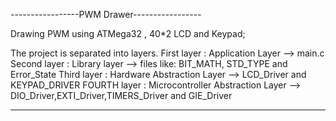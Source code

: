 -----------------PWM Drawer-----------------


Drawing PWM using ATMega32 , 40*2 LCD and Keypad;

The project is separated into layers.
First layer  : Application Layer --> main.c
Second layer : Library layer --> files like: BIT_MATH, STD_TYPE and Error_State
Third layer  : Hardware Abstraction Layer -->  LCD_Driver and KEYPAD_DRIVER
FOURTH layer : Microcontroller Abstraction Layer --> DIO_Driver,EXTI_Driver,TIMERS_Driver and GIE_Driver 

----------------------------------------------